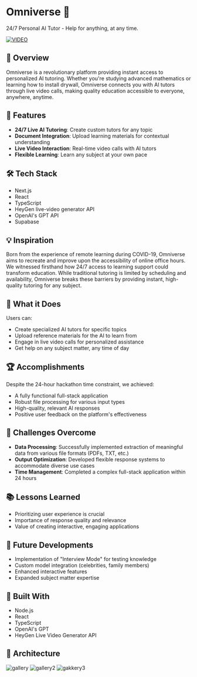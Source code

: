 # Omniverse 🌌

24/7 Personal AI Tutor - Help for anything, at any time.

[![VIDEO](https://img.youtube.com/vi/B8PULoLBBZo/0.jpg)](https://www.youtube.com/watch?v=B8PULoLBBZo)

## 🌟 Overview

Omniverse is a revolutionary platform providing instant access to personalized AI tutoring. Whether you're studying advanced mathematics or learning how to install drywall, Omniverse connects you with AI tutors through live video calls, making quality education accessible to everyone, anywhere, anytime.

## 🚀 Features

- **24/7 Live AI Tutoring**: Create custom tutors for any topic
- **Document Integration**: Upload learning materials for contextual understanding
- **Live Video Interaction**: Real-time video calls with AI tutors
- **Flexible Learning**: Learn any subject at your own pace

## 🛠️ Tech Stack

- Next.js
- React
- TypeScript
- HeyGen live-video generator API
- OpenAI's GPT API
- Supabase

## 💡 Inspiration

Born from the experience of remote learning during COVID-19, Omniverse aims to recreate and improve upon the accessibility of online office hours. We witnessed firsthand how 24/7 access to learning support could transform education. While traditional tutoring is limited by scheduling and availability, Omniverse breaks these barriers by providing instant, high-quality tutoring for any subject.

## 🎯 What it Does

Users can:
- Create specialized AI tutors for specific topics
- Upload reference materials for the AI to learn from
- Engage in live video calls for personalized assistance
- Get help on any subject matter, any time of day

## 🏆 Accomplishments

Despite the 24-hour hackathon time constraint, we achieved:
- A fully functional full-stack application
- Robust file processing for various input types
- High-quality, relevant AI responses
- Positive user feedback on the platform's effectiveness

## 🔄 Challenges Overcome

- **Data Processing**: Successfully implemented extraction of meaningful data from various file formats (PDFs, TXT, etc.)
- **Output Optimization**: Developed flexible response systems to accommodate diverse use cases
- **Time Management**: Completed a complex full-stack application within 24 hours

## 📚 Lessons Learned

- Prioritizing user experience is crucial
- Importance of response quality and relevance
- Value of creating interactive, engaging applications

## 🔮 Future Developments

- Implementation of "Interview Mode" for testing knowledge
- Custom model integration (celebrities, family members)
- Enhanced interactive features
- Expanded subject matter expertise

## 🔧 Built With

- Node.js
- React
- TypeScript
- OpenAI's GPT
- HeyGen Live Video Generator API

## 🎥 Architecture

![gallery](https://github.com/user-attachments/assets/30576265-c9e4-4c8c-9fc4-e98c022d2578)
![gallery2](https://github.com/user-attachments/assets/112e6d2f-9705-46e5-b1be-58fdd095b891)
![gakkery3](https://github.com/user-attachments/assets/5bd1868c-4aa2-4922-9bad-750533cde9ff)









